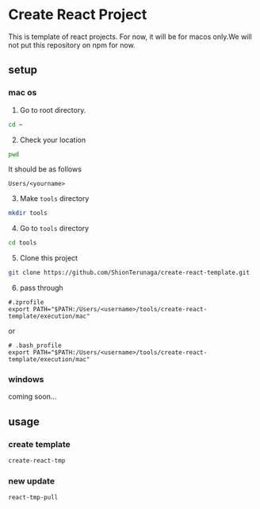 # Create React Project

This is template of react projects. For now, it will be for macos only.We will
not put this repository on npm for now.

## setup

### mac os

1. Go to root directory.

```bash
cd ~
```

2. Check your location

```bash
pwd
```

It should be as follows

```
Users/<yourname>
```

3. Make `tools` directory

```bash
mkdir tools
```

4. Go to `tools` directory

```bash
cd tools
```

5. Clone this project

```bash
git clone https://github.com/ShionTerunaga/create-react-template.git
```

6. pass through

```
#.zprofile
export PATH="$PATH:/Users/<username>/tools/create-react-template/execution/mac"
```

or

```
# .bash_profile
export PATH="$PATH:/Users/<username>/tools/create-react-template/execution/mac"
```

### windows

coming soon...

## usage

### create template

```bash
create-react-tmp
```

### new update

```bash
react-tmp-pull
```
